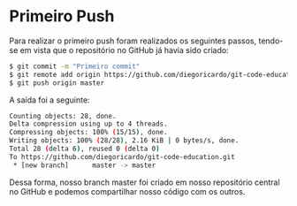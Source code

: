 # Primeiro Push

Para realizar o primeiro push foram realizados os seguintes passos, tendo-se em vista que o repositório no GitHub já havia sido criado:

```sh
$ git commit -m "Primeiro commit"
$ git remote add origin https://github.com/diegoricardo/git-code-education.git
$ git push origin master
```
A saída foi a seguinte:

```sh
Counting objects: 28, done.
Delta compression using up to 4 threads.
Compressing objects: 100% (15/15), done.
Writing objects: 100% (28/28), 2.16 KiB | 0 bytes/s, done.
Total 28 (delta 6), reused 0 (delta 0)
To https://github.com/diegoricardo/git-code-education.git
 * [new branch]      master -> master
```

Dessa forma, nosso branch master foi criado em nosso repositório central no GitHub e podemos compartilhar nosso código com os outros.
